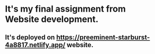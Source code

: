 # It's my final assignment from Website development.

## It's deployed on https://preeminent-starburst-4a8817.netlify.app/ website.

